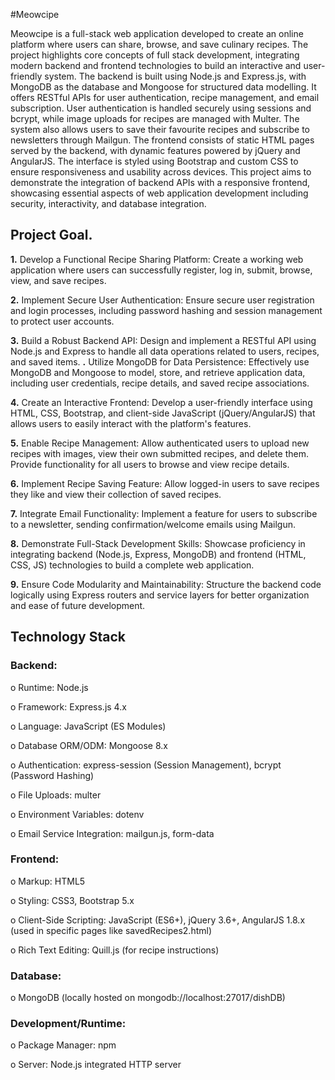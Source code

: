 #Meowcipe

Meowcipe is a full-stack web application developed to create an online platform where users 
can share, browse, and save culinary recipes. The project highlights core concepts of full
stack development, integrating modern backend and frontend technologies to build an 
interactive and user-friendly system. 
The backend is built using Node.js and Express.js, with MongoDB as the database and 
Mongoose for structured data modelling. It offers RESTful APIs for user authentication, 
recipe management, and email subscription. User authentication is handled securely using 
sessions and bcrypt, while image uploads for recipes are managed with Multer. The system 
also allows users to save their favourite recipes and subscribe to newsletters through Mailgun. 
The frontend consists of static HTML pages served by the backend, with dynamic features 
powered by jQuery and AngularJS. The interface is styled using Bootstrap and custom CSS 
to ensure responsiveness and usability across devices. 
This project aims to demonstrate the integration of backend APIs with a responsive frontend, 
showcasing essential aspects of web application development including security, interactivity, 
and database integration.

## Project Goal.

**1.** Develop a Functional Recipe Sharing Platform: Create a working web application 
where users can successfully register, log in, submit, browse, view, and save recipes. 

**2.** Implement Secure User Authentication: Ensure secure user registration and login 
processes, including password hashing and session management to protect user 
accounts. 

**3.** Build a Robust Backend API: Design and implement a RESTful API using Node.js 
and Express to handle all data operations related to users, recipes, and saved items. 
**.** Utilize MongoDB for Data Persistence: Effectively use MongoDB and Mongoose to 
model, store, and retrieve application data, including user credentials, recipe details, 
and saved recipe associations. 

**4.** Create an Interactive Frontend: Develop a user-friendly interface using HTML, CSS, 
Bootstrap, and client-side JavaScript (jQuery/AngularJS) that allows users to easily 
interact with the platform's features. 

**5.** Enable Recipe Management: Allow authenticated users to upload new recipes with 
images, view their own submitted recipes, and delete them. Provide functionality for 
all users to browse and view recipe details.

**6.** Implement Recipe Saving Feature: Allow logged-in users to save recipes they like and 
view their collection of saved recipes.

**7.** Integrate Email Functionality: Implement a feature for users to subscribe to a 
newsletter, sending confirmation/welcome emails using Mailgun. 

**8.** Demonstrate Full-Stack Development Skills: Showcase proficiency in integrating 
backend (Node.js, Express, MongoDB) and frontend (HTML, CSS, JS) technologies 
to build a complete web application. 

**9.** Ensure Code Modularity and Maintainability: Structure the backend code logically 
using Express routers and service layers for better organization and ease of future 
development. 

## Technology Stack 

### Backend:

o Runtime: Node.js 

o Framework: Express.js 4.x 

o Language: JavaScript (ES Modules) 

o Database ORM/ODM: Mongoose 8.x 

o Authentication: express-session (Session Management), bcrypt (Password 
Hashing) 

o File Uploads: multer 

o Environment Variables: dotenv 

o Email Service Integration: mailgun.js, form-data 

### Frontend: 

o Markup: HTML5 

o Styling: CSS3, Bootstrap 5.x 

o Client-Side Scripting: JavaScript (ES6+), jQuery 3.6+, AngularJS 1.8.x (used 
in specific pages like savedRecipes2.html) 

o Rich Text Editing: Quill.js (for recipe instructions) 

### Database: 

o MongoDB (locally hosted on mongodb://localhost:27017/dishDB) 

### Development/Runtime: 

o Package Manager: npm 

o Server: Node.js integrated HTTP server

